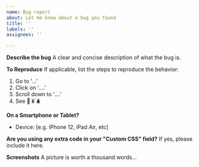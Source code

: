 ```yaml
---
name: Bug report
about: Let me know about a bug you found
title: ''
labels: ''
assignees: ''

---
```


**Describe the bug**
A clear and concise description of what the bug is.

**To Reproduce**
If applicable, list the steps to reproduce the behavior:
1. Go to '...'
2. Click on '....'
3. Scroll down to '....'
4. See 🐞🪳🪲

**On a Smartphone or Tablet?**
 - Device:   [e.g. iPhone 12, iPad Air, etc]

**Are you using any extra code in your "Custom CSS" field?**
If yes, please include it here.

**Screenshots**
A picture is worth a thousand words...
